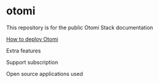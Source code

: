 # otomi
This repository is for the public Otomi Stack documentation

[How to deploy Otomi](howtodeploy.md)

Extra features

Support subscription

Open source applications used
